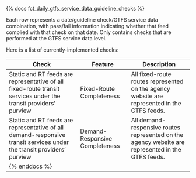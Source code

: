 {% docs fct_daily_gtfs_service_data_guideline_checks %}

Each row represents a date/guideline check/GTFS service data combination, with pass/fail
information indicating whether that feed complied with that check on that date.
Only contains checks that are performed at the GTFS service data level.

Here is a list of currently-implemented checks:

| Check                                                                                                                 | Feature                        | Description                                                                                       |
| --------------------------------------------------------------------------------------------------------------------- | ------------------------------ | ------------------------------------------------------------------------------------------------- |
| Static and RT feeds are representative of all fixed-route transit services under the transit providers’ purview       | Fixed-Route Completeness       | All fixed-route routes represented on the agency website are represented in the GTFS feeds.       |
| Static and RT feeds are representative of all demand-responsive transit services under the transit providers’ purview | Demand-Responsive Completeness | All demand-responsive routes represented on the agency website are represented in the GTFS feeds. |
| {% enddocs %}                                                                                                         |                                |                                                                                                   |
